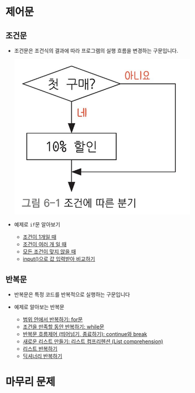 # 제어문
<!-- 제어문은 프로그램의 실행 흐름을 제어하는 구문으로, 조건문과 반복문이 포함됩니다. -->

## 조건문
- 조건문은 조건식의 결과에 따라 프로그램의 실행 흐름을 변경하는 구문입니다.
    
    ![Alt text](README.assets/images/image.png)

- 예제로 `if`문 알아보기 
    - [조건이 1개일 때](ex01.py)
    - [조건이 여러 개 일 때](ex02.py)
    - [모든 조건이 맞지 않을 때](ex03.py)
    - [input()으로 값 입력받아 비교하기](ex04.py)

## 반복문
- 반복문은 특정 코드를 반복적으로 실행하는 구문입니다

- 예제로 알아보는 반복문
    - [범위 안에서 반복하기: for문](ex05.py)
    - [조건을 만족할 동안 반복하기: while문](ex06.py)
    - [반복문 흐름제어 (띄어넘기, 종료하기): continue와 break](ex07.py)
    - [새로운 리스트 만들기: 리스트 컴프리헨션 (List comprehension)](ex08.py)
    - [리스트 반복하기](ex09.py)
    - [딕셔너리 반복하기](ex10.py)

# 마무리 문제
